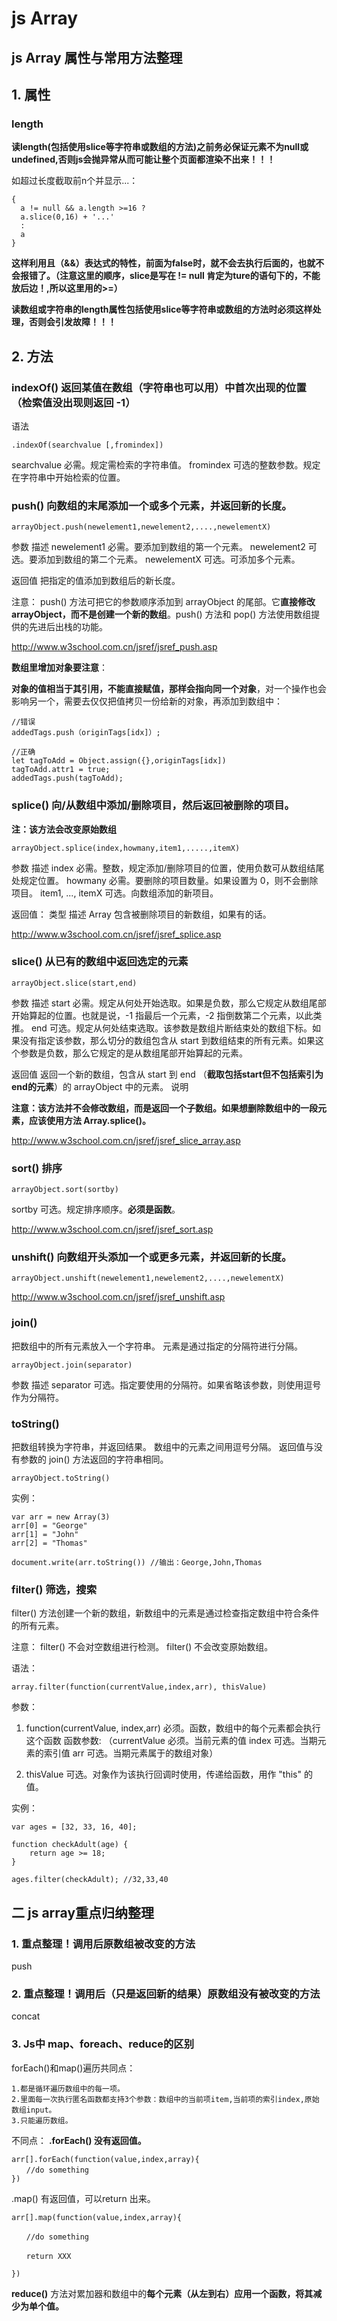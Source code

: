 # js Array
## js Array 属性与常用方法整理

## 1. 属性

### length

**读length(包括使用slice等字符串或数组的方法)之前务必保证元素不为null或undefined,否则js会抛异常从而可能让整个页面都渲染不出来！！！**

如超过长度截取前n个并显示...：

```
{
  a != null && a.length >=16 ? 
  a.slice(0,16) + '...'
  :
  a
}
```

**这样利用且（&&）表达式的特性，前面为false时，就不会去执行后面的，也就不会报错了。（注意这里的顺序，slice是写在 != null 肯定为ture的语句下的，不能放后边！,所以这里用的>=）**

**读数组或字符串的length属性包括使用slice等字符串或数组的方法时必须这样处理，否则会引发故障！！！**


## 2. 方法
### indexOf() 返回某值在数组（字符串也可以用）中首次出现的位置（检索值没出现则返回 -1）
语法

```
.indexOf(searchvalue [,fromindex])
```

searchvalue	必需。规定需检索的字符串值。
fromindex	可选的整数参数。规定在字符串中开始检索的位置。


### push() 向数组的末尾添加一个或多个元素，并返回新的长度。

```
arrayObject.push(newelement1,newelement2,....,newelementX)
```

参数	描述
newelement1	必需。要添加到数组的第一个元素。
newelement2	可选。要添加到数组的第二个元素。
newelementX	可选。可添加多个元素。

返回值
把指定的值添加到数组后的新长度。

注意：
push() 方法可把它的参数顺序添加到 arrayObject 的尾部。它**直接修改 arrayObject，而不是创建一个新的数组**。push() 方法和 pop() 方法使用数组提供的先进后出栈的功能。

http://www.w3school.com.cn/jsref/jsref_push.asp


**数组里增加对象要注意**：

**对象的值相当于其引用，不能直接赋值，那样会指向同一个对象**，对一个操作也会影响另一个，需要去仅仅把值拷贝一份给新的对象，再添加到数组中：

```
//错误
addedTags.push（originTags[idx]）;

//正确
let tagToAdd = Object.assign({},originTags[idx])
tagToAdd.attr1 = true;
addedTags.push(tagToAdd);
```



### splice() 向/从数组中添加/删除项目，然后返回被删除的项目。
**注：该方法会改变原始数组**
```
arrayObject.splice(index,howmany,item1,.....,itemX)
```

参数	描述
index	必需。整数，规定添加/删除项目的位置，使用负数可从数组结尾处规定位置。
howmany	必需。要删除的项目数量。如果设置为 0，则不会删除项目。
item1, ..., itemX	可选。向数组添加的新项目。

返回值：
类型	描述
Array	包含被删除项目的新数组，如果有的话。

http://www.w3school.com.cn/jsref/jsref_splice.asp

### slice() 从已有的数组中返回选定的元素

```
arrayObject.slice(start,end)
```

参数	描述
start	必需。规定从何处开始选取。如果是负数，那么它规定从数组尾部开始算起的位置。也就是说，-1 指最后一个元素，-2 指倒数第二个元素，以此类推。
end	可选。规定从何处结束选取。该参数是数组片断结束处的数组下标。如果没有指定该参数，那么切分的数组包含从 start 到数组结束的所有元素。如果这个参数是负数，那么它规定的是从数组尾部开始算起的元素。

返回值
返回一个新的数组，包含从 start 到 end （**截取包括start但不包括索引为end的元素**）的 arrayObject 中的元素。
说明

**注意：该方法并不会修改数组，而是返回一个子数组。如果想删除数组中的一段元素，应该使用方法 Array.splice()。**

http://www.w3school.com.cn/jsref/jsref_slice_array.asp

### sort() 排序

```
arrayObject.sort(sortby)

```

sortby	可选。规定排序顺序。**必须是函数**。

http://www.w3school.com.cn/jsref/jsref_sort.asp

### unshift() 向数组**开头添加一个或更多元素**，并返回新的长度。

```
arrayObject.unshift(newelement1,newelement2,....,newelementX)
```

http://www.w3school.com.cn/jsref/jsref_unshift.asp

### join()

把数组中的所有元素放入一个字符串。
元素是通过指定的分隔符进行分隔。



```
arrayObject.join(separator)
```

参数	描述
separator	可选。指定要使用的分隔符。如果省略该参数，则使用逗号作为分隔符。


### toString()
把数组转换为字符串，并返回结果。
数组中的元素之间用逗号分隔。
返回值与没有参数的 join() 方法返回的字符串相同。

```
arrayObject.toString()
```

实例：

```
var arr = new Array(3)
arr[0] = "George"
arr[1] = "John"
arr[2] = "Thomas"

document.write(arr.toString()) //输出：George,John,Thomas
```

### filter() 筛选，搜索

filter() 方法创建一个新的数组，新数组中的元素是通过检查指定数组中符合条件的所有元素。

注意：
filter() 不会对空数组进行检测。
filter() 不会改变原始数组。

语法：


```
array.filter(function(currentValue,index,arr), thisValue)
```

参数：
1. function(currentValue, index,arr)	必须。函数，数组中的每个元素都会执行这个函数
函数参数:
（currentValue	必须。当前元素的值
index	可选。当期元素的索引值
arr	可选。当期元素属于的数组对象）

2. thisValue	可选。对象作为该执行回调时使用，传递给函数，用作 "this" 的值。

实例：

```
var ages = [32, 33, 16, 40];

function checkAdult(age) {
    return age >= 18;
}

ages.filter(checkAdult); //32,33,40
```

## 二 js array重点归纳整理
### 1. 重点整理！调用后原数组被改变的方法
push

### 2. 重点整理！调用后（只是返回新的结果）原数组没有被改变的方法
concat

### 3. Js中 map、foreach、reduce的区别
forEach()和map()遍历共同点：

    1.都是循环遍历数组中的每一项。
    2.里面每一次执行匿名函数都支持3个参数：数组中的当前项item,当前项的索引index,原始数组input。
    3.只能遍历数组。

不同点：
**.forEach() 没有返回值。**


```
arr[].forEach(function(value,index,array){
　　//do something
}) 
```

.map() 有返回值，可以return 出来。



```
arr[].map(function(value,index,array){

　　//do something

　　return XXX

})
```

**reduce()** 方法对累加器和数组中的**每个元素（从左到右）应用一个函数，将其减少为单个值。**








